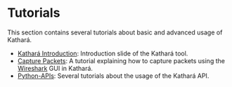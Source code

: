 # Tutorials

This section contains several tutorials about basic and advanced usage of Kathará.

* [Kathará Introduction](Introduction): Introduction slide of the Kathará tool.
* [Capture Packets](Capture-Packets): A tutorial explaining how to capture packets using the [Wireshark](https://www.wireshark.org/) GUI in Kathará.
* [Python-APIs](Python-API): Several tutorials about the usage of the Kathará API. 